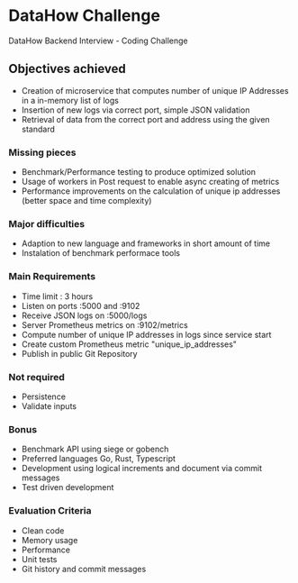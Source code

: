 # DataHow Challenge
DataHow Backend Interview - Coding Challenge

## Objectives achieved

* Creation of microservice that computes number of unique IP Addresses in a in-memory list of logs
* Insertion of new logs via correct port, simple JSON validation
* Retrieval of data from the correct port and address using the given standard

### Missing pieces

* Benchmark/Performance testing to produce optimized solution
* Usage of workers in Post request to enable async creating of metrics
* Performance improvements on the calculation of unique ip addresses (better space and time complexity)

### Major difficulties

* Adaption to new language and frameworks in short amount of time
* Instalation of benchmark performace tools

### Main Requirements

* Time limit : 3 hours
* Listen on ports :5000 and :9102
* Receive JSON logs on :5000/logs
* Server Prometheus metrics on :9102/metrics
* Compute number of unique IP addresses in logs since service start
* Create custom Prometheus metric "unique_ip_addresses"
* Publish in public Git Repository

### Not required

* Persistence
* Validate inputs

### Bonus

* Benchmark API using siege or gobench
* Preferred languages Go, Rust, Typescript
* Development using logical increments and document via commit messages
* Test driven development

### Evaluation Criteria

* Clean code
* Memory usage
* Performance
* Unit tests
* Git history and commit messages
